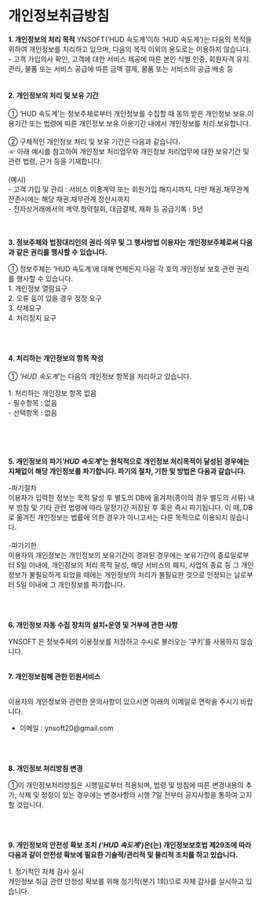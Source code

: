 # 개인정보취급방침

<p><strong>1. 개인정보의 처리 목적</strong> YNSOFT(‘HUD 속도계’이하 ‘HUD 속도계’)는 다음의 목적을 위하여 개인정보를 처리하고 있으며, 다음의 목적 이외의 용도로는 이용하지 않습니다.</br>
 - 고객 가입의사 확인, 고객에 대한 서비스 제공에 따른 본인 식별.인증, 회원자격 유지.관리, 물품 또는 서비스 공급에 따른 금액 결제, 물품 또는 서비스의 공급.배송 등</br></br></br>
<strong>2. 개인정보의 처리 및 보유 기간</strong></br></br>
① <YNSOFT>‘HUD 속도계’는 정보주체로부터 개인정보를 수집할 때 동의 받은 개인정보 보유․이용기간 또는 법령에 따른 개인정보 보유․이용기간 내에서 개인정보를 처리․보유합니다.</br></br>
② 구체적인 개인정보 처리 및 보유 기간은 다음과 같습니다.</br>
☞ 아래 예시를 참고하여 개인정보 처리업무와  개인정보 처리업무에 대한 보유기간 및 관련 법령, 근거 등을 기재합니다.</br></br>
(예시)</br>
 - 고객 가입 및 관리 : 서비스 이용계약 또는 회원가입 해지시까지, 다만 채권․채무관계 잔존시에는 해당 채권․채무관계 정산시까지</br>
 - 전자상거래에서의 계약․청약철회, 대금결제, 재화 등 공급기록 : 5년 </br></br></br>

<p class="lh6 bs4"><strong>3. 정보주체와 법정대리인의 권리·의무 및 그 행사방법 이용자는 개인정보주체로써 다음과 같은 권리를 행사할 수 있습니다.</strong></p>
<p class="ls2">① 정보주체는 ‘HUD 속도계’에 대해 언제든지 다음 각 호의 개인정보 보호 관련 권리를 행사할 수 있습니다.</br>
  1. 개인정보 열람요구</br>
  2. 오류 등이 있을 경우 정정 요구</br>
  3. 삭제요구</br>
  4. 처리정지 요구</p></br></br>
<p class='lh6 bs4'><strong>4. 처리하는 개인정보의 항목 작성 </strong></br></br>
 ① <em class="emphasis">'HUD 속도계'</em>는 다음의 개인정보 항목을 처리하고 있습니다.</p>
<p class='ls2'>1. 처리하는 개인정보 항목 없음</br>
 - 필수항목 : 없음</br>
 - 선택항목 : 없음</p></br></br></br>
<p class='lh6 bs4'><strong>5. 개인정보의 파기<em class="emphasis">'HUD 속도계'</em>는 원칙적으로 개인정보 처리목적이 달성된 경우에는 지체없이 해당 개인정보를 파기합니다. 파기의 절차, 기한 및 방법은 다음과 같습니다.</strong></p>
<p class='ls2'>-파기절차</br>
이용자가 입력한 정보는 목적 달성 후 별도의 DB에 옮겨져(종이의 경우 별도의 서류) 내부 방침 및 기타 관련 법령에 따라 일정기간 저장된 후 혹은 즉시 파기됩니다. 이 때, DB로 옮겨진 개인정보는 법률에 의한 경우가 아니고서는 다른 목적으로 이용되지 않습니다.</br></br>
-파기기한</br>
이용자의 개인정보는 개인정보의 보유기간이 경과된 경우에는 보유기간의 종료일로부터 5일 이내에, 개인정보의 처리 목적 달성, 해당 서비스의 폐지, 사업의 종료 등 그 개인정보가 불필요하게 되었을 때에는 개인정보의 처리가 불필요한 것으로 인정되는 날로부터 5일 이내에 그 개인정보를 파기합니다.</p>
<p class='ls2'></p></br></br>
<p class="lh6 bs4"><strong>6. 개인정보 자동 수집 장치의 설치•운영 및 거부에 관한 사항</strong></p>
<p class="ls2">YNSOFT 은 정보주체의 이용정보를 저장하고 수시로 불러오는 ‘쿠키’를 사용하지 않습니다.</br></br>
<p class='lh6 bs4'><strong>7. 개인정보침해 관한 민원서비스 </strong></p><br/>
이용자의 개인정보와 관련한 문의사항이 있으시면 아래의 이메일로 연락을 주시기 바랍니다.
<ul>
  <li>이메일 : ynsoft20@gmail.com</li>
</ul>
</br></br>
<p class='lh6 bs4'><strong>8. 개인정보 처리방침 변경 </strong></p>
<p>①이 개인정보처리방침은 시행일로부터 적용되며, 법령 및 방침에 따른 변경내용의 추가, 삭제 및 정정이 있는 경우에는 변경사항의 시행 7일 전부터 공지사항을 통하여 고지할 것입니다.</p></br></br><p class='lh6 bs4'><strong>9. 개인정보의 안전성 확보 조치 <em class="emphasis"><YNSOFT>('HUD 속도계')</em>은(는) 개인정보보호법 제29조에 따라 다음과 같이 안전성 확보에 필요한 기술적/관리적 및 물리적 조치를 하고 있습니다.</strong></p><p class='ls2'>1. 정기적인 자체 감사 실시</br> 개인정보 취급 관련 안정성 확보를 위해 정기적(분기 1회)으로 자체 감사를 실시하고 있습니다.</br></br>
</p>
</p>
